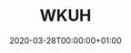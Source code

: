 ---
title: "WKUH"
subtitle: ""
summary: "A teaching university hospitals in Jeonbuk, South Korea. This DB does not have Covid-19 case. One of FEEDER-NET member"
owner:
    organisation: "Wonkwang University Hospital"
    lead: "Jimyunk Park/Chungsoo Kim"
    alternate: "Seng Chan You,  Seongwon Lee"
country: "South Korea"
type: "General practice electronic health records"
omop: "CDM v5.3"
dbms: "Postgres"
patient_count: "1m"
has_covid: "N"
first_time: "No"
data_history: "1998-2018"
references: [""]

authors: 
    - "Jimyunk Park"
    - "Chungsoo Kim"
tags: []
categories: ["dataset"]
date: 2020-03-28T00:00:00+01:00
lastmod: 2020-03-28T00:00:00+01:00
featured: false
draft: true

links:
    - icon: globe
      icon_pack: fas
      name: More information
      url: ""
image:
      placement: 1
      caption: ""
      focal_point: ""
      preview_only: false
      alt_text: ""
projects: []
---